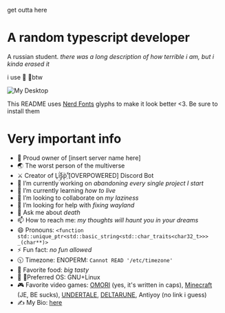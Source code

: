 get outta here

# A random typescript developer

A russian student. *there was a long description of how terrible i am, but i kinda erased it*

i use  ᲼btw

![My Desktop](https://pbs.twimg.com/media/FFXZwYtXoAYJYTp?format=png&name=large)

This README uses [Nerd Fonts](https://www.nerdfonts.com) glyphs to make it look better <3. Be sure to install them

# Very important info

- 👑 Proud owner of \[insert server name here]
- 🌏 The worst person of the multiverse
- ⚔️ Creator of Ḽḯ۪ۭۣ۫ۜṩࣦࣺࣷṗۭۚۘۖ  \[OVERPOWERED] Discord Bot
- 🔭 I’m currently working on *abandoning every single project I start*
- 🌱 I’m currently learning *how to live*
- 👯 I’m looking to collaborate on *my laziness*
- 🤔 I’m looking for help with *fixing wayland*
- 💬 Ask me about *death*
- 📫 How to reach me: *my thoughts will haunt you in your dreams*
- 😄 Pronouns: `<function std::unique_ptr<std::basic_string<std::char_traits<char32_t>>> _(char**)>`
- ⚡ Fun fact: *no fun allowed*
- 🕥 Timezone: ENOPERM: `Cannot READ '/etc/timezone'`
- 🥩 Favorite food: *big tasty*
-  ᲼Preferred OS: GNU+Linux
- 🎮 Favorite video games: [OMORI](https://omori.fandom.com/wiki/OMORI_WIKI) (yes, it's written in caps), [Minecraft](https://minecraft.net) (JE, BE sucks), [UNDERTALE](https://undertale.com/), [DELTARUNE](https://deltarune.com/), Antiyoy (no link i guess)
- ✍️ My Bio: [here](https://github.com/5GameMaker/5GameMaker/blob/master/README.md)
